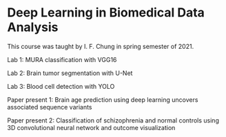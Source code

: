 # Deep Learning in Biomedical Data Analysis
This course was taught by I. F. Chung in spring semester of 2021. 

Lab 1: MURA classification with VGG16

Lab 2: Brain tumor segmentation with U-Net

Lab 3: Blood cell detection with YOLO

Paper present 1: Brain age prediction using deep learning uncovers associated sequence variants

Paper present 2: Classification of schizophrenia and normal controls using 3D convolutional neural network and outcome visualization
